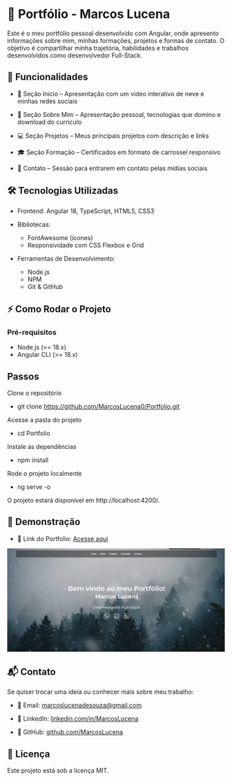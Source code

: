 # 🚀 Portfólio - Marcos Lucena

Este é o meu portfólio pessoal desenvolvido com Angular, onde apresento informações sobre mim, minhas formações, projetos e formas de contato. O objetivo é compartilhar minha trajetória, habilidades e trabalhos desenvolvidos como desenvolvedor Full-Stack.

## 📌 Funcionalidades

- 📖 Seção Inicio – Apresentação com um video interativo de neve e minhas redes sociais

- 📖 Seção Sobre Mim – Apresentação pessoal, tecnologias que domino e download do curriculo

- 💻 Seção Projetos – Meus principais projetos com descrição e links

- 🎓 Seção Formação – Certificados em formato de carrossel responsivo

- 📩 Contato – Sessão para entrarem em contato pelas mídias sociais

## 🛠️ Tecnologias Utilizadas

- Frontend: Angular 18, TypeScript, HTML5, CSS3

- Bibliotecas:
  - FontAwesome (ícones)
  - Responsividade com CSS Flexbox e Grid

- Ferramentas de Desenvolvimento:
  - Node.js
  - NPM
  - Git & GitHub


## ⚡ Como Rodar o Projeto

### Pré-requisitos
  - Node.js (>= 18.x)
  - Angular CLI (>= 18.x)

## Passos

Clone o repositório

- git clone https://github.com/MarcosLucena0/Portfolio.git

Acesse a pasta do projeto

- cd Portfolio

Instale as dependências

- npm install

Rode o projeto localmente

- ng serve -o


O projeto estará disponível em http://localhost:4200/.

## 📸 Demonstração

- 💼 Link do Portfolio: [Acesse aqui](https://marcoslucena.netlify.app/)

![alt text](public/img-readme.jpeg)

## 📬 Contato

Se quiser trocar uma ideia ou conhecer mais sobre meu trabalho:

- 📧 Email: marcoslucenadesouza@gmail.com

- 💼 LinkedIn: [linkedin.com/in/MarcosLucena](https://www.linkedin.com/in/marcos-lucena-91576a245/)

- 🐙 GitHub: [github.com/MarcosLucena](https://github.com/MarcosLucena0)

## 📄 Licença

Este projeto está sob a licença MIT.
